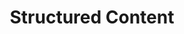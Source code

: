 ---
# This topic lives at
# https://digital.gov/topics/structured-content

# Topic Title
title: "Structured Content"

# description — keep it short and clear
summary: ""

# Weight
weight: 1

# For more information on managing topics,
# see https://github.com/GSA/digitalgov.gov/wiki/topics
---